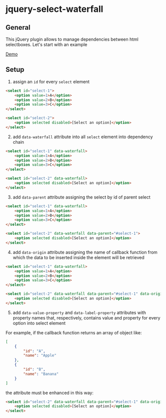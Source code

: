 # jquery-select-waterfall

## General 

This jQuery plugin allows to manage dependencies between html selectboxes.
Let's start with an example

[Demo](https://jsfiddle.net/camillinif/xpvt214o/579306/)

## Setup

1. assign an `id` for every `select` element 

```html
<select id="select-1">
    <option value=1>A</option>
    <option value=2>B</option>
    <option value=3>C</option>
</select>

<select id="select-2">
    <option selected disabled>[Select an option]</option>
</select>
```

2. add `data-waterfall` attribute into all `select` element into dependency chain

```html
<select id="select-1" data-waterfall>
    <option value=1>A</option>
    <option value=2>B</option>
    <option value=3>C</option>
</select>

<select id="select-2" data-waterfall>
    <option selected disabled>[Select an option]</option>
</select>
```

3. add `data-parent` attribute assigning the select by id of parent select

```html
<select id="select-1" data-waterfall>
    <option value=1>A</option>
    <option value=2>B</option>
    <option value=3>C</option>
</select>

<select id="select-2" data-waterfall data-parent="#select-1">
    <option selected disabled>[Select an option]</option>
</select>
```

4. add `data-origin` attribute assigning the name of callback function from which the data to be inserted inside the element will be retrieved

```html
<select id="select-1" data-waterfall>
    <option value=1>A</option>
    <option value=2>B</option>
    <option value=3>C</option>
</select>

<select id="select-2" data-waterfall data-parent="#select-1" data-origin='callbackForSelect2'>
    <option selected disabled>[Select an option]</option>
</select>
```

5. add `data-value-property` and `data-label-property` attributes with property names that, respectively, contains value and property for every option into select element

For example, if the callback function returns an array of object like:

```json
[
    {
        "id": "A",
        "name": "Apple"
    },
    {
        "id": "B",
        "name": "Banana"
    }
]
```

the attribute must be enhanced in this way:

```html
<select id="select-2" data-waterfall data-parent="#select-1" data-origin='callbackForSelect2' data-value-property="id" data-label-property="name">
    <option selected disabled>[Select an option]</option>
</select>
```